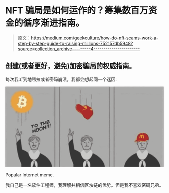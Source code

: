 # NFT 骗局是如何运作的？筹集数百万资金的循序渐进指南。

> 原文：<https://medium.com/geekculture/how-do-nft-scams-work-a-step-by-step-guide-to-raising-millions-752157db5948?source=collection_archive---------4----------------------->

## 创建(或者更好，避免)加密骗局的权威指南。

每次我听到地毯拉或者密码崩溃，我都会想起同一个迷因:

![](img/0ba7347abdb0de2435869fb34ccbe8ce.png)

Popular Internet meme.

我自己是一名软件工程师，我理解并相信区块链的优势。但是我不喜欢密码兄弟。